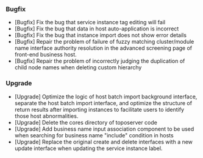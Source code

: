 ### Bugfix

- [Bugfix] Fix the bug that service instance tag editing will fail
- [Bugfix] Fix the bug that data in host auto-application is incorrect
- [Bugfix] Fix the bug that instance import does not show error details
- [Bugfix] Repair the problem of failure of fuzzy matching cluster/module name interface authority resolution in the advanced screening page of front-end business host.
- [Bugfix] Repair the problem of incorrectly judging the duplication of child node names when deleting custom hierarchy

### Upgrade

- [Upgrade] Optimize the logic of host batch import background interface, separate the host batch import interface, and optimize the structure of return results after importing instances to facilitate users to identify those host abnormalities.
- [Upgrade] Delete the cores directory of toposerver code
- [Upgrade] Add business name input association component to be used when searching for business name "include" condition in hosts
- [Upgrade] Replace the original create and delete interfaces with a new update interface when updating the service instance label.